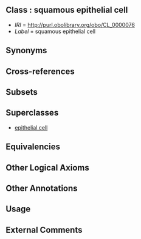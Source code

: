 
## Class : squamous epithelial cell

 * *IRI* = http://purl.obolibrary.org/obo/CL_0000076
 * *Label* = squamous epithelial cell

## Synonyms


## Cross-references


## Subsets


## Superclasses

 * [epithelial cell](../../CL/66/CL_0000066.md)

## Equivalencies


## Other Logical Axioms


## Other Annotations


## Usage


## External Comments


